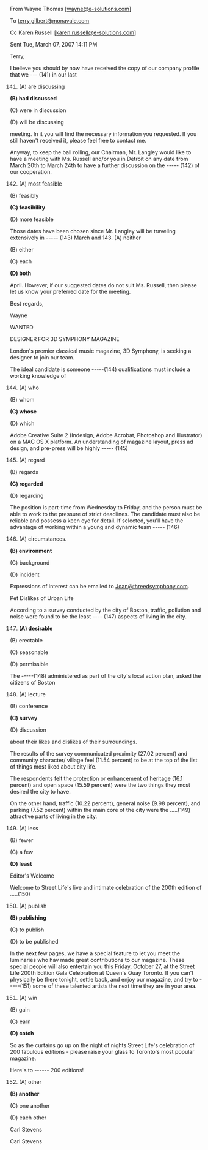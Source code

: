 From   Wayne Thomas [wayne@e-solutions.com]

To   terry.gilbert@monavale.com

Cc   Karen Russell [karen.russell@e-solutions.com]

Sent  Tue, March 07, 2007 14:11 PM

Terry,

I believe you should by now have received the copy of our company profile that we ---  (141) in our last

141. (A) are discussing

**(B) had discussed**

(C) were in discussion

(D) will be discussing

meeting. In it you will find the necessary information you requested. If you still haven't received it, please feel free to contact me.

Anyway, to keep the ball rolling, our Chairman, Mr. Langley would like to have a meeting with Ms. Russell and/or you in Detroit on any date from March 20th to March 24th to have a further discussion on the ----- (142) of our cooperation.

142. (A) most feasible

(B) feasibly

**(C) feasibility**

(D) more feasible

Those dates have been chosen since Mr. Langley will be traveling extensively in ----- (143) March and
143. (A) neither

(B) either

(C) each

**(D) both**

April. However, if our suggested dates do not suit Ms. Russell, then please let us know your preferred date for the meeting.

Best regards,

Wayne

WANTED

DESIGNER FOR 3D SYMPHONY MAGAZINE

London's premier classical music magazine, 3D Symphony, is seeking a designer to join our team.

The ideal candidate is someone -----(144) qualifications must include a working knowledge of

144. (A) who

(B) whom

**(C) whose**

(D) which

Adobe Creative Suite 2 (Indesign, Adobe Acrobat, Photoshop and Illustrator) on a MAC OS X platform. An understanding of magazine layout, press ad design, and pre-press will be highly ----- (145)

145. (A) regard

(B) regards

**(C) regarded**

(D) regarding

The position is part-time from Wednesday to Friday, and the person must be able to work to the pressure of strict deadlines. The candidate must also be reliable and possess a keen eye for detail. If selected, you'll have the advantage of working within a young and dynamic team ----- (146)

146. (A) circumstances.

**(B) environment**

(C) background

(D) incident

Expressions of interest can be emailed to Joan@threedsymphony.com.

Pet Dislikes of Urban Life

According to a survey conducted by the city of Boston, traffic, pollution and noise were found to be the least ---- (147) aspects of living in the city.

147. **(A) desirable**

(B) erectable

(C) seasonable

(D) permissible

The -----(148) administered as part of the city's local action plan, asked the citizens of Boston

148. (A) lecture

(B) conference

**(C) survey**

(D) discussion

about their likes and dislikes of their surroundings.


The results of the survey communicated proximity (27.02 percent) and community character/ village feel (11.54 percent) to be at the top of the list of things most liked about city life.

The respondents felt the protection or enhancement of heritage (16.1 percent) and open space (15.59 percent) were the two things they most desired the city to have.

On the other hand, traffic (10.22 percent), general noise (9.98 percent), and parking (7.52 percent) within the main core of the city were the .....(149) attractive parts of living in the city.

149. (A) less

(B) fewer

(C) a few

**(D) least**

Editor's Welcome

Welcome to Street Life's live and intimate celebration of the 200th edition of .....(150)

150. (A) publish

**(B) publishing**

(C) to publish

(D) to be published

In the next few pages, we have a special feature to let you meet the luminaries who hav made great contributions to our magazine. These special people will also entertain you this Friday, October 27, at the Street Life 200th Edition Gala Celebration at Queen's Quay Toronto. If you can't physically be there tonight, settle back, and enjoy our magazine, and try to -----(151) some of these talented artists the next time they are in your area.

151. (A) win

(B) gain

(C) earn

**(D) catch**

So as the curtains go up on the night of nights Street Life's celebration of 200 fabulous editions - please raise your glass to Toronto's most popular magazine.

Here's to ------ 200 editions!

152. (A) other

**(B) another**

(C) one another

(D) each other

Carl Stevens

Carl Stevens
